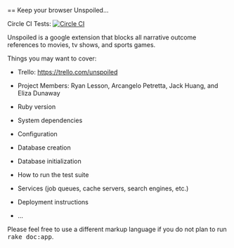 == Keep your browser Unspoiled...

Circle CI Tests: [![Circle CI](https://circleci.com/gh/nyc-copperheads-2016/unspoiled/tree/master.svg?style=svg)](https://circleci.com/gh/nyc-copperheads-2016/unspoiled/tree/master)

Unspoiled is a google extension that blocks all narrative outcome references to movies, tv shows, and sports games.

Things you may want to cover:

* Trello: https://trello.com/unspoiled

* Project Members: Ryan Lesson, Arcangelo Petretta, Jack Huang, and Eliza Dunaway 

* Ruby version

* System dependencies

* Configuration

* Database creation

* Database initialization

* How to run the test suite

* Services (job queues, cache servers, search engines, etc.)

* Deployment instructions

* ...


Please feel free to use a different markup language if you do not plan to run
<tt>rake doc:app</tt>.
